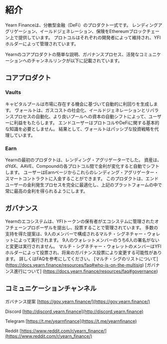 # 紹介

Yearn Financeは、分散型金融（DeFi）のプロダクト一式です。
レンディングアグリゲーション、イールドジェネレーション、保険をEthereumブロックチェーン上で提供しています。
プロトコルはそれぞれの開発者によって維持され、YFIホルダーによって管理されています。

Yearnのコアプロダクトの簡単な説明、ガバナンスプロセス、活発なコミュニケーションへのチャンネルリンクが以下に記載されています。

## コアプロダクト

### Vaults

キャピタルプールは市場に存在する機会に基づいて自動的に利回りを生成します。
ヴォールトは、ガスコストの社会化、イールドジェネレーションとリバランスプロセスの自動化、より良いプールへの資本の自動シフトによって、ユーザーに利益をもたらします。
エンドユーザーはプロトコルやDeFiに関する基本的な知識を必要としません。
結果として、ヴォールトはパッシブな投資戦略を代理しています。

### Earn

Yearnの最初のプロダクトは、レンディング・アグリゲーターでした。
資産は、dYdX、AAVE、Compoundの各プロトコル間で金利が変化すると自動でシフトします。
ユーザーはEarnページからこれらのレンディング・アグリゲーター・スマートコントラクトに入金することができます。
このプロダクトは、エンドユーザーの金利発生プロセスを完全に最適化し、上記のプラットフォームの中で常に最高の金利を得られるようにします。

## ガバナンス

Yearnのエコシステムは、YFIトークンの保有者がエコシステムに管理されたオフチェーンプロポーザルを提出し、投票することで管理されています。
多数の支持を得た提案は、9人のメンバーで構成されるマルチ・シグネチャー・ウォレットによって実行されます。
9人のウォレットメンバーのうち6人の署名がないと変更は実行されません。
マルチ・シグネチャー・ウォレットのメンバーはYFIホルダーによって投票され、将来のガバナンス投票により変更する可能性があります。
詳しくはFAQを参考にしてください。
[マルチ・シグのリストについて]
(https://docs.yearn.finance/resources/faq#who-is-on-the-multisig)
[ガバナンス進行について]
(https://docs.yearn.finance/resources/faq#governance)


## コミュニケーションチャンネル

ガバナンス提案 [https://gov.yearn.finance/](https://gov.yearn.finance/)

Discord [http://discord.yearn.finance](http://discord.yearn.finance)

Telegram [https://t.me/yearnfinance](https://t.me/yearnfinance)

Reddit [https://www.reddit.com/r/yearn_finance/](https://www.reddit.com/r/yearn_finance/)
